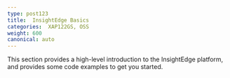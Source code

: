 ```yaml
---
type: post123
title:  InsightEdge Basics
categories:  XAP122GS, OSS
weight: 600
canonical: auto
---
```


This section provides a high-level introduction to the InsightEdge platform, and provides some code examples to get you started. 

<!--
minitoc
-->

